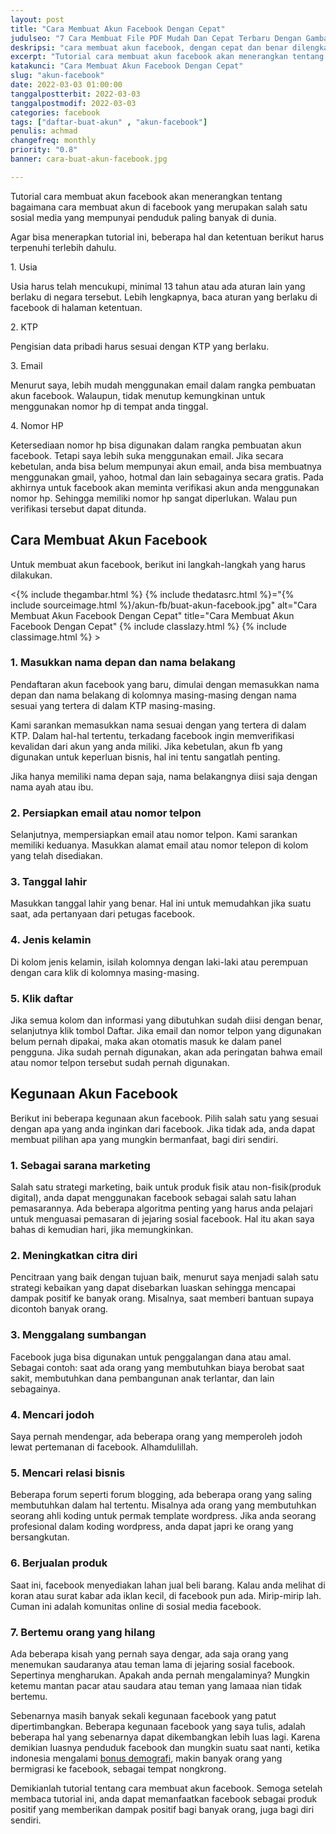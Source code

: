 ```yaml
---
layout: post
title: "Cara Membuat Akun Facebook Dengan Cepat"
judulseo: "7 Cara Membuat File PDF Mudah Dan Cepat Terbaru Dengan Gambar"
deskripsi: "cara membuat akun facebook, dengan cepat dan benar dilengkapi gambar, siapkan KTP dan email yang valid, buat cari jodoh, iklan promosi produk"
excerpt: "Tutorial cara membuat akun facebook akan menerangkan tentang bagaimana cara membuat akun di facebook yang merupakan salah satu sosial media yang mempunyai penduduk paling banyak di dunia"
katakunci: "Cara Membuat Akun Facebook Dengan Cepat"
slug: "akun-facebook"
date: 2022-03-03 01:00:00
tanggalpostterbit: 2022-03-03 
tanggalpostmodif: 2022-03-03
categories: facebook
tags: ["daftar-buat-akun" , "akun-facebook"]
penulis: achmad
changefreq: monthly
priority: "0.8"
banner: cara-buat-akun-facebook.jpg

---
```


<p>Tutorial cara membuat akun facebook akan menerangkan tentang bagaimana cara membuat akun di facebook yang merupakan salah satu sosial media yang mempunyai penduduk paling banyak di dunia.</p>

<p>Agar bisa menerapkan tutorial ini, beberapa hal dan ketentuan berikut harus terpenuhi terlebih dahulu.</p>

<p>1. Usia</p>

<p>Usia harus telah mencukupi, minimal 13 tahun atau ada aturan lain yang berlaku di negara tersebut. Lebih lengkapnya, baca aturan yang berlaku di facebook di halaman ketentuan.</p>

<p>2. KTP</p>

<p>Pengisian data pribadi harus sesuai dengan KTP yang berlaku.</p>

<p>3. Email</p>

<p>Menurut saya, lebih mudah menggunakan email dalam rangka pembuatan akun facebook. Walaupun, tidak menutup kemungkinan untuk menggunakan nomor hp di tempat anda tinggal.</p>

<p>4. Nomor HP</p>

<p>Ketersediaan nomor hp bisa digunakan dalam rangka pembuatan akun facebook. Tetapi saya lebih suka menggunakan email. Jika secara kebetulan, anda bisa belum mempunyai akun email, anda bisa membuatnya menggunakan gmail, yahoo, hotmal dan lain sebagainya secara gratis. Pada akhirnya untuk facebook akan meminta verifikasi akun anda menggunakan nomor hp. Sehingga memiliki nomor hp sangat diperlukan. Walau pun verifikasi tersebut dapat ditunda.</p>


<h2 class="{% include classh2.html %}" >Cara Membuat Akun Facebook</h2>

<p>Untuk membuat akun facebook, berikut ini langkah-langkah yang harus dilakukan.</p>

<p><{% include thegambar.html %} {% include thedatasrc.html %}="{% include sourceimage.html %}/akun-fb/buat-akun-facebook.jpg" alt="Cara Membuat Akun Facebook Dengan Cepat" title="Cara Membuat Akun Facebook Dengan Cepat" {% include classlazy.html %} {% include classimage.html %} ></p>


<h3 class="{% include classh3.html %}" >1. Masukkan nama depan dan nama belakang</h3>

<p>Pendaftaran akun facebook yang baru, dimulai dengan memasukkan nama depan dan nama belakang di kolomnya masing-masing dengan nama sesuai yang tertera di dalam KTP masing-masing.</p> 

<p>Kami sarankan memasukkan nama sesuai dengan yang tertera di dalam KTP. Dalam hal-hal tertentu, terkadang facebook ingin memverifikasi kevalidan dari akun yang anda miliki. Jika kebetulan, akun fb yang digunakan untuk keperluan bisnis, hal ini tentu sangatlah penting.</p>

<p>Jika hanya memiliki nama depan saja, nama belakangnya diisi saja dengan nama ayah atau ibu.</p> 


<h3 class="{% include classh3.html %}" >2. Persiapkan email atau nomor telpon</h3>

Selanjutnya, mempersiapkan email atau nomor telpon. Kami sarankan memiliki keduanya. Masukkan alamat email atau nomor telepon di kolom yang telah disediakan.


<h3 class="{% include classh3.html %}" >3. Tanggal lahir</h3>

<p>Masukkan tanggal lahir yang benar. Hal ini untuk memudahkan jika suatu saat, ada pertanyaan dari petugas facebook.</p> 


<h3 class="{% include classh3.html %}" >4. Jenis kelamin</h3>

<p>Di kolom jenis kelamin, isilah kolomnya dengan laki-laki atau perempuan dengan cara klik di kolomnya masing-masing.</p>


<h3 class="{% include classh3.html %}" >5. Klik daftar</h3>

<p>Jika semua kolom dan informasi yang dibutuhkan sudah diisi dengan benar, selanjutnya klik tombol Daftar. Jika email dan nomor telpon yang digunakan belum pernah dipakai, maka akan otomatis masuk ke dalam panel pengguna. Jika sudah pernah digunakan, akan ada peringatan bahwa email atau nomor telpon tersebut sudah pernah digunakan.</p> 


<h2 class="{% include classh2.html %}" >Kegunaan Akun Facebook </h2>

<p>Berikut ini beberapa kegunaan akun facebook. Pilih salah satu yang sesuai dengan apa yang anda inginkan dari facebook. Jika tidak ada, anda dapat membuat pilihan apa yang mungkin bermanfaat, bagi diri sendiri.</p>

<h3 class="{% include classh3.html %}" >1. Sebagai sarana marketing</h3>

<p>Salah satu strategi marketing, baik untuk produk fisik atau non-fisik(produk digital), anda dapat menggunakan facebook sebagai salah satu lahan pemasarannya. Ada beberapa algoritma penting yang harus anda pelajari untuk menguasai pemasaran di jejaring sosial facebook. Hal itu akan saya bahas di kemudian hari, jika memungkinkan.</p>


<h3 class="{% include classh3.html %}" >2. Meningkatkan citra diri</h3>

<p>Pencitraan yang baik dengan tujuan baik, menurut saya menjadi salah satu strategi kebaikan yang dapat disebarkan luaskan sehingga mencapai dampak positif ke banyak orang. Misalnya, saat memberi bantuan supaya dicontoh banyak orang.</p>


<h3 class="{% include classh3.html %}" >3. Menggalang sumbangan</h3>

<p>Facebook juga bisa digunakan untuk penggalangan dana atau amal. Sebagai contoh: saat ada orang yang membutuhkan biaya berobat saat sakit, membutuhkan dana pembangunan anak terlantar, dan lain sebagainya.</p>


<h3 class="{% include classh3.html %}" >4. Mencari jodoh</h3>

<p>Saya pernah mendengar, ada beberapa orang yang memperoleh jodoh lewat pertemanan di facebook. Alhamdulillah.</p>


<h3 class="{% include classh3.html %}" >5. Mencari relasi bisnis</h3>

<p>Beberapa forum seperti forum blogging, ada beberapa orang yang saling membutuhkan dalam hal tertentu. Misalnya ada orang yang membutuhkan seorang ahli koding untuk permak template wordpress. Jika anda seorang profesional dalam koding wordpress, anda dapat japri ke orang yang bersangkutan.</p>


<h3 class="{% include classh3.html %}" >6. Berjualan produk</h3>

<p>Saat ini, facebook menyediakan lahan jual beli barang. Kalau anda melihat di koran atau surat kabar ada iklan kecil, di facebook pun ada. Mirip-mirip lah. Cuman ini adalah komunitas online di sosial media facebook.</p>


<h3 class="{% include classh3.html %}" >7. Bertemu orang yang hilang</h3>

<p>Ada beberapa kisah yang pernah saya dengar, ada saja orang yang menemukan saudaranya atau teman lama di jejaring sosial facebook. Sepertinya mengharukan. Apakah anda pernah mengalaminya? Mungkin ketemu mantan pacar atau saudara atau teman yang lamaaa nian tidak bertemu.</p> 

<p>Sebenarnya masih banyak sekali kegunaan facebook yang patut dipertimbangkan. Beberapa kegunaan facebook yang saya tulis, adalah beberapa hal yang sebenarnya dapat dikembangkan lebih luas lagi. Karena demikian luasnya penduduk facebook dan mungkin suatu saat nanti, ketika indonesia mengalami <a href="https://www.bappenas.go.id/files/9215/0397/6050/Siaran_Pers_-_Peer_Learning_and_Knowledge_Sharing_Workshop.pdf" {% include classlink.html %} >bonus demografi</a>, makin banyak orang yang bermigrasi ke facebook, sebagai tempat nongkrong.</p>

<p>Demikianlah tutorial tentang cara membuat akun facebook. Semoga setelah membaca tutorial ini, anda dapat memanfaatkan facebook sebagai produk positif yang memberikan dampak positif bagi banyak orang, juga bagi diri sendiri.</p> 


